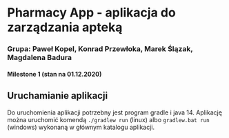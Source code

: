 # Pharmacy App - aplikacja do zarządzania apteką
### Grupa: Paweł Kopel, Konrad Przewłoka, Marek Ślązak, Magdalena Badura

#### **Milestone 1 (stan na 01.12.2020)** 

## Uruchamianie aplikacji
Do uruchomienia aplikacji potrzebny jest program gradle i java 14.
Aplikację można uruchomić komendą `./gradlew run` (linux) albo `gradlew.bat run` (windows)
wykonaną w głównym katalogu aplikacji.